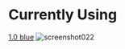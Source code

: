 # Currently Using

[1.0 blue](https://player.s-ul.eu/LlY5Wdpy)
![screenshot022](https://user-images.githubusercontent.com/112648803/230090971-6f4967ea-1035-4a06-a213-45a8b6e9b928.jpg)
